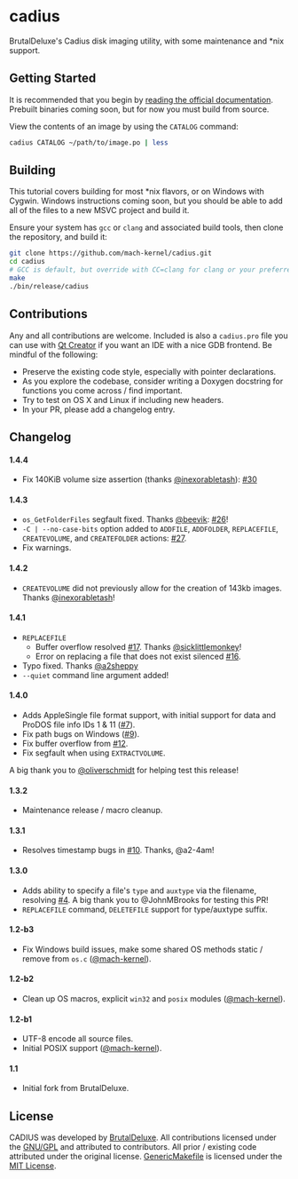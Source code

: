 # cadius

BrutalDeluxe's Cadius disk imaging utility, with some maintenance and *nix support.

## Getting Started

It is recommended that you begin by [reading the official documentation](http://brutaldeluxe.fr/products/crossdevtools/cadius/index.html). Prebuilt binaries coming soon, but for now you must build from source.

View the contents of an image by using the `CATALOG` command:

```bash
cadius CATALOG ~/path/to/image.po | less
```

## Building

This tutorial covers building for most *nix flavors, or on Windows with Cygwin. Windows instructions coming soon, but you should be able to add all of the files to a new MSVC project and build it.

Ensure your system has `gcc` or `clang` and associated build tools, then clone the repository, and build it:

```bash
git clone https://github.com/mach-kernel/cadius.git
cd cadius
# GCC is default, but override with CC=clang for clang or your preferred compiler
make
./bin/release/cadius
```

## Contributions

Any and all contributions are welcome. Included is also a `cadius.pro` file you can use with [Qt Creator](http://doc.qt.io/qtcreator/) if you want an IDE with a nice GDB frontend. Be mindful of the following:

- Preserve the existing code style, especially with pointer declarations.
- As you explore the codebase, consider writing a Doxygen docstring for functions you come across / find important.
- Try to test on OS X and Linux if including new headers.
- In your PR, please add a changelog entry.

## Changelog

#### 1.4.4
- Fix 140KiB volume size assertion (thanks [@inexorabletash](https://github.com/inexorabletash)): [#30](https://github.com/mach-kernel/cadius/pull/27)

#### 1.4.3
- `os_GetFolderFiles` segfault fixed. Thanks [@beevik](https://github.com/beevik): [#26](https://github.com/mach-kernel/cadius/pull/26)!
- `-C | --no-case-bits` option added to `ADDFILE`, `ADDFOLDER`, `REPLACEFILE`, `CREATEVOLUME`, and `CREATEFOLDER` actions: [#27](https://github.com/mach-kernel/cadius/pull/27).
- Fix warnings.

#### 1.4.2
- `CREATEVOLUME` did not previously allow for the creation of 143kb images. Thanks [@inexorabletash](https://github.com/inexorabletash)!

#### 1.4.1
- `REPLACEFILE`
  - Buffer overflow resolved [#17](https://github.com/mach-kernel/cadius/issues/17). Thanks [@sicklittlemonkey](https://github.com/sicklittlemonkey)!
  - Error on replacing a file that does not exist silenced [#16](https://github.com/mach-kernel/cadius/issues/16).
- Typo fixed. Thanks [@a2sheppy](https://github.com/a2sheppy)
- `--quiet` command line argument added!

#### 1.4.0
- Adds AppleSingle file format support, with initial support for data and ProDOS file info IDs 1 & 11 ([#7](https://github.com/mach-kernel/cadius/issues/7)).
- Fix path bugs on Windows ([#9](https://github.com/mach-kernel/cadius/issues/9)).
- Fix buffer overflow from [#12](https://github.com/mach-kernel/cadius/issues/12).
- Fix segfault when using `EXTRACTVOLUME`.

A big thank you to [@oliverschmidt](https://github.com/oliverschmidt) for helping test this release!

#### 1.3.2
- Maintenance release / macro cleanup.

#### 1.3.1
- Resolves timestamp bugs in [#10](https://github.com/mach-kernel/cadius/issues/10). Thanks, @a2-4am!

#### 1.3.0
- Adds ability to specify a file's `type` and `auxtype` via the filename, resolving [#4](https://github.com/mach-kernel/cadius/issues/4). A big thank you to @JohnMBrooks for testing this PR!
- `REPLACEFILE` command, `DELETEFILE` support for type/auxtype suffix. 

#### 1.2-b3
- Fix Windows build issues, make some shared OS methods static / remove from `os.c` ([@mach-kernel](https://github.com/mach-kernel)).

#### 1.2-b2
- Clean up OS macros, explicit `win32` and `posix` modules ([@mach-kernel](https://github.com/mach-kernel)).

#### 1.2-b1
- UTF-8 encode all source files.
- Initial POSIX support ([@mach-kernel](https://github.com/mach-kernel)).

#### 1.1
- Initial fork from BrutalDeluxe.

## License

CADIUS was developed by [BrutalDeluxe](http://brutaldeluxe.fr). All contributions licensed under the [GNU/GPL](https://github.com/mach-kernel/cadius/blob/master/LICENSE) and attributed to contributors. All prior / existing code attributed under the original license. [GenericMakefile](https://github.com/mbcrawfo/GenericMakefile) is licensed under the [MIT License](https://github.com/mbcrawfo/GenericMakefile/blob/master/LICENSE).
